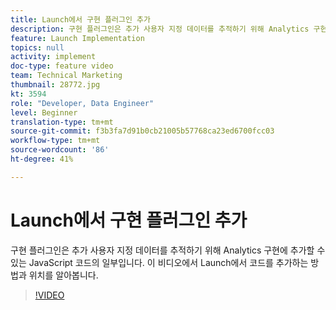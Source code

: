 ```yaml
---
title: Launch에서 구현 플러그인 추가
description: 구현 플러그인은 추가 사용자 지정 데이터를 추적하기 위해 Analytics 구현에 추가할 수 있는 JavaScript 코드의 일부입니다. 이 비디오에서 Launch에서 코드를 추가하는 방법과 위치를 알아봅니다.
feature: Launch Implementation
topics: null
activity: implement
doc-type: feature video
team: Technical Marketing
thumbnail: 28772.jpg
kt: 3594
role: "Developer, Data Engineer"
level: Beginner
translation-type: tm+mt
source-git-commit: f3b3fa7d91b0cb21005b57768ca23ed6700fcc03
workflow-type: tm+mt
source-wordcount: '86'
ht-degree: 41%

---
```



# Launch에서 구현 플러그인 추가

구현 플러그인은 추가 사용자 지정 데이터를 추적하기 위해 Analytics 구현에 추가할 수 있는 JavaScript 코드의 일부입니다. 이 비디오에서 Launch에서 코드를 추가하는 방법과 위치를 알아봅니다.

>[!VIDEO](https://video.tv.adobe.com/v/28772/?quality=12&learn=on)
